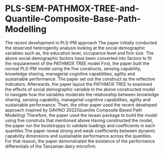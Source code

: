 # PLS-SEM-PATHMOX-TREE-and-Quantile-Composite-Base-Path-Modelling
The recent development in PLS-PM approach 
The paper initially conducted the observed heterogenity analysis looking at the social demographic variables such as, the education level, occupance level and firm size.
The above social demographic factors have been converted into factors to fit the requiarement of the PATHMOX TREE model
First, the paper built the normal PLS-PM model using the five constructs, sensing capability, knowledge sharing, managerial cognitive capabilities, agility and sustainable performance. The paper set out the construct as the reflective indicators.
Afterwards, the paper layout the PATHMOX TREE to examined the effects of social demographic variable in the above constructed  model to navigate how the  variables moderate the relationship between knowledge sharing, sensing capability, managerial cognitive capabilities, agility and sustainable performance.
Then, the other paper used the recent developed approach inspired  by DAVINO 2022(Quantile Composite Based Path Modeling)
Therefore, the paper used the lavaan package to build the model using five construts that mentioned above
Having constructed the model, the paper run the bootstrapps to validate loadings and coefficients in each quantiles
The paper reveal strong and weak coefficients between dynamic capability dimensions and sustainable performance across the quantiles. For that reason, the paper demonstrated the existance of the performance differentials of the Tanzanian dairy microfirm. 
